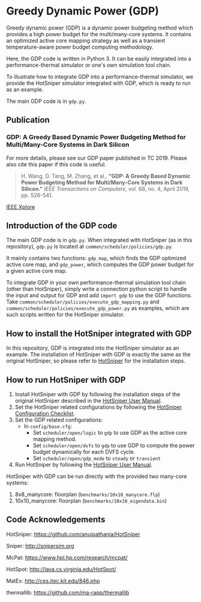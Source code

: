 # Greedy Dynamic Power (GDP)

Greedy dynamic power (GDP) is a dynamic power budgeting method which
provides a high power budget for the multi/many-core systems. It
contains an optimized active core mapping strategy as well as a
transient temperature-aware power budget computing methodology. 

Here, the GDP code is written in Python 3. It can
be easily integrated into a performance-thermal simulator or one's own
simulation tool chain. 

To illustrate how to integrate GDP into a performance-thermal simulator,
we provide the HotSniper simulator integrated with GDP, which is ready
to run as an example. 

The main GDP code is in ```gdp.py```.

## Publication

### GDP: A Greedy Based Dynamic Power Budgeting Method for Multi/Many-Core Systems in Dark Silicon

For more details, please see our GDP paper published in TC 2019.
Please also cite this paper if this code is useful.

> H. Wang, D. Tang, M. Zhang, et al., **"GDP: A Greedy Based Dynamic
> Power Budgeting Method for Multi/Many-Core Systems in Dark
> Silicon."** *IEEE Transactions on Computers*, vol. 68, no. 4, April
> 2019, pp. 526-541.

[IEEE Xplore](https://ieeexplore.ieee.org/document/8493277) 

## Introduction of the GDP code
The main GDP code is in ```gdp.py```. When integrated with HotSniper
(as in this repository), ```gdp.py``` is located at ```common/scheduler/policies/gdp.py```.

It mainly contains two functions: ```gdp_map```, which finds the GDP
optimized active core map, and ```gdp_power```, which computes the GDP
power budget for a given active core map.

To integrate GDP in your own performance-thermal simulation tool
chain (other than HotSniper), simply write a connection python script to handle the input and
output for GDP and add ```import gdp``` to use the GDP functions. 
Take ```common/scheduler/policies/execute_gdp_mapping.py``` and ```common/scheduler/policies/execute_gdp_power.py``` as examples, which
are such scripts written for the HotSniper simulator. 

## How to install the HotSniper integrated with GDP

In this repository, GDP is integrated into the HotSniper simulator as an example. The installation of
HotSniper with GDP is exactly the same as the original HotSniper, so
please refer to [HotSniper](https://github.com/anujpathania/HotSniper)
for the installation steps.


## How to run HotSniper with GDP

1. Install HotSniper with GDP by following the installation steps of
   the original HotSniper described in the [HotSniper User Manual](https://github.com/anujpathania/HotSniper#the-hotsniper-user-manual).
2. Set the HotSniper related configurations by following the
   [HotSniper Configuration Checklist](https://github.com/anujpathania/HotSniper#configuration-checklist).
3. Set the GDP related configurations:
   - In ```config/base.cfg```:
	 - Set ```scheduler/open/logic``` to ```gdp``` to use GDP as
       the active core mapping method.
	 - Set ```scheduler/open/dvfs``` to ```gdp``` to use GDP to
       compute the power budget dynamically for each DVFS cycle. 
	 - Set ```scheduler/open/gdp_mode``` to ```steady``` or  ```transient```
4. Run HotSniper by following the [HotSniper User Manual](https://github.com/anujpathania/HotSniper#the-hotsniper-user-manual).

HotSniper with GDP can be run directly with the provided two many-core
systems: 

1. 8x8\_manycore: floorplan (```benchmarks/10x10_manycore.flp```)
2. 10x10\_manycore: floorplan (```benchmarks/10x10_eigendata.bin```)

## Code Acknowledgements

  HotSniper: <https://github.com/anujpathania/HotSniper>
  
  Sniper: <http://snipersim.org>
  
  McPat: https://www.hpl.hp.com/research/mcpat/
  
  HotSpot: <http://lava.cs.virginia.edu/HotSpot/>
  
  MatEx: http://ces.itec.kit.edu/846.php
  
  thermallib: https://github.com/ma-rapp/thermallib

